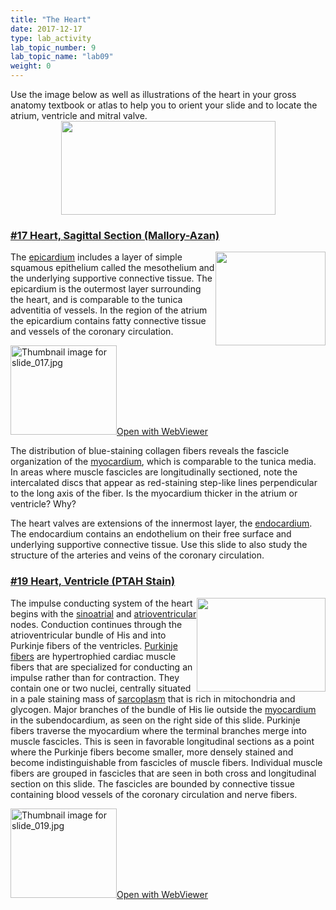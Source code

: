 ```yaml
---
title: "The Heart"
date: 2017-12-17
type: lab_activity
lab_topic_number: 9
lab_topic_name: "lab09"
weight: 0
---
```

<div class="entrybody">
						Use the image below as well as illustrations of the heart in your gross anatomy textbook or atlas to help you to orient your slide and to locate the atrium, ventricle and mitral valve.<br>
<div style="text-align: center;"><img src="/assets/images/The%20Heart.jpg" style="width:343px; height:150px;"></div>

<h3><u>#17 Heart, Sagittal Section (Mallory-Azan)</u></h3>

<p><img src="/assets/images/17%20heart%20%281%29.jpg" style="width:176px; height:150px; float:right;">The <u>epicardium</u> includes a layer of simple squamous epithelium called the mesothelium and the underlying supportive connective tissue. The epicardium is the outermost layer surrounding the heart, and is comparable to the tunica adventitia of vessels. In the region of the atrium the epicardium contains fatty connective tissue and vessels of the coronary circulation.</p>

<div class="thumbnail"> <a href="http://virtualslides.cumc.columbia.edu/17.svs/view.apml?" target="_blank"><img alt="Thumbnail image for slide_017.jpg" src="/assets/images/slide_017-thumb-170x143-1434.jpg" width="170" height="143" class="mt-image-left"></a><a href="http://virtualslides.cumc.columbia.edu/17.svs/view.apml?" target="_blank">Open with WebViewer</a></div>

<p>The distribution of blue-staining collagen fibers reveals the fascicle organization of the <u>myocardium</u>, which is comparable to the tunica media.  In areas where muscle fascicles are longitudinally sectioned, note the intercalated discs that appear as red-staining step-like lines perpendicular to the long axis of the fiber. Is the myocardium thicker in the atrium or ventricle? Why?</p>

<p>The heart valves are extensions of the innermost layer, the <u>endocardium</u>.  The endocardium contains an endothelium on their free surface and underlying supportive connective tissue.  Use this slide to also study the structure of the arteries and veins of the coronary circulation.</p>

<h3><u>#19 Heart, Ventricle (PTAH Stain)</u></h3>

<p><img src="/assets/images/19%20heart%20ventricle.jpg" style="width:206px; height:150px; float:right;">The impulse conducting system of the heart begins with the <u>sinoatrial</u> and <u>atrioventricular</u> nodes. Conduction continues through the atrioventricular bundle of His and into Purkinje fibers of the ventricles. <u>Purkinje fibers</u> are hypertrophied cardiac muscle fibers that are specialized for conducting an impulse rather than for contraction.  They contain one or two nuclei, centrally situated in a pale staining mass of <u>sarcoplasm</u> that is rich in mitochondria and glycogen. Major branches of the bundle of His lie outside the <u>myocardium</u> in the subendocardium, as seen on the right side of this slide. Purkinje fibers traverse the myocardium where the terminal branches merge into muscle fascicles.  This is seen in favorable longitudinal sections as a point where the Purkinje fibers become smaller, more densely stained and become indistinguishable from fascicles of muscle fibers.  Individual muscle fibers are grouped in fascicles that are seen in both cross and longitudinal section on this slide. The fascicles are bounded by connective tissue containing blood vessels of the coronary circulation and nerve fibers.</p>

<div class="thumbnail"> <a href="http://virtualslides.cumc.columbia.edu/19.svs/view.apml?" target="_blank"><img alt="Thumbnail image for slide_019.jpg" src="/assets/images/slide_019-thumb-170x143-1437.jpg" width="170" height="143" class="mt-image-left"></a><a href="http://virtualslides.cumc.columbia.edu/19.svs/view.apml?" target="_blank">Open with WebViewer</a></div>
						
						
</div>
